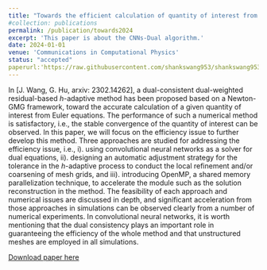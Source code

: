 ```yaml
---
title: "Towards the efficient calculation of quantity of interest from steady Euler equations II: a CNNs-based automatic implementation."
#collection: publications
permalink: /publication/towards2024
excerpt: 'This paper is about the CNNs-Dual algorithm.'
date: 2024-01-01
venue: 'Communications in Computational Physics'
status: "accepted"
paperurl:'https://raw.githubusercontent.com/shankswang953/shankswang953.github.io/master/files/towardsII.pdf'
---
```

In [J. Wang, G. Hu, arxiv: 2302.14262], a dual-consistent
  dual-weighted residual-based $h$-adaptive method has been proposed
  based on a Newton-GMG framework, toward the accurate calculation of a
  given quantity of interest from Euler equations. The performance of
  such a numerical method is satisfactory, i.e., the stable
  convergence of the quantity of interest can be observed. In this paper, we will focus on the
  efficiency issue to further develop this method. Three approaches are studied
  for addressing the efficiency issue, i.e., i). using convolutional
  neural networks as a solver for dual equations, ii). designing an
  automatic adjustment strategy for the tolerance in the $h$-adaptive
  process to conduct the local refinement and/or coarsening of mesh
  grids, and iii). introducing OpenMP, a shared memory parallelization
  technique, to accelerate the module such as the solution
  reconstruction in the method. The feasibility of each approach and
  numerical issues are discussed in depth, and significant
  acceleration from those approaches in simulations can be observed
  clearly from a number of numerical experiments. In convolutional
  neural networks, it is worth mentioning that the dual consistency
  plays an important role in guaranteeing the efficiency of the whole
  method and that unstructured meshes are employed in all
  simulations.

[Download paper here](https://raw.githubusercontent.com/shankswang953/shankswang953.github.io/master/files/towardsII.pdf)
